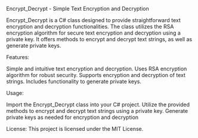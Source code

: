Encrypt_Decrypt - Simple Text Encryption and Decryption

Encrypt_Decrypt is a C# class designed to provide straightforward text encryption and decryption functionalities. The class utilizes the RSA encryption algorithm for secure text encryption and decryption using a private key. It offers methods to encrypt and decrypt text strings, as well as generate private keys.

Features:

Simple and intuitive text encryption and decryption.
Uses RSA encryption algorithm for robust security.
Supports encryption and decryption of text strings.
Includes functionality to generate private keys.

Usage:

Import the Encrypt_Decrypt class into your C# project.
Utilize the provided methods to encrypt and decrypt text strings using a private key.
Generate private keys as needed for encryption and decryption

License:
This project is licensed under the MIT License.
